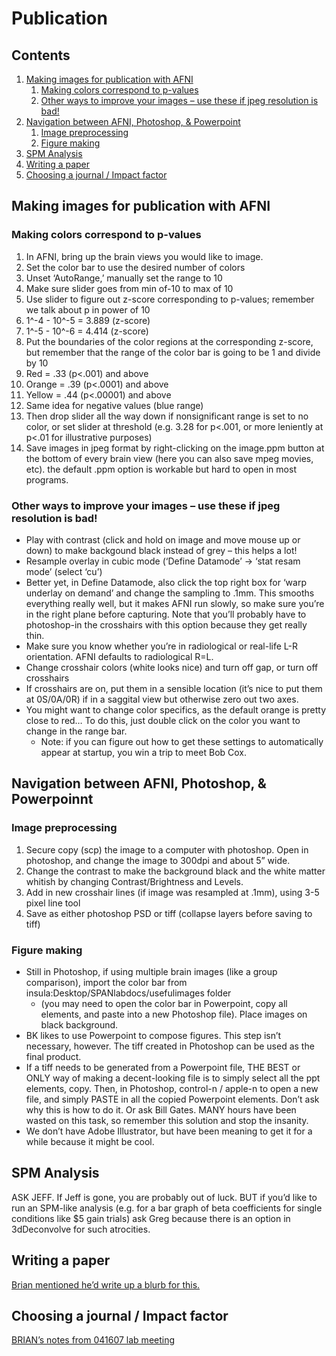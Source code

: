 # Publication

## Contents
  1. [Making images for publication with AFNI](#making-images)
      1. [Making colors correspond to p-values](#making-colors)
      2. [Other ways to improve your images – use these if jpeg resolution is bad!](#other-ways)
  2. [Navigation between AFNI, Photoshop, & Powerpoint](#navigation)
      1. [Image preprocessing](#image-preprocessing)
      2. [Figure making](#figure-making)
  3. [SPM Analysis](#spm)
  4. [Writing a paper](#writing)
  5. [Choosing a journal / Impact factor](#choosing)
  
<a name='making-images'></a>
## Making images for publication with AFNI

<a name='making-colors'></a>
### Making colors correspond to p-values
  1. In AFNI, bring up the brain views you would like to image.
  2. Set the color bar to use the desired number of colors
  3. Unset ‘AutoRange,’ manually set the range to 10
  4. Make sure slider goes from min of-10 to max of 10
  5. Use slider to figure out z-score corresponding to p-values; remember we talk about p in power of 10
  6. 1^-4 - 10^-5 = 3.889 (z-score)
  7. 1^-5 - 10^-6 = 4.414 (z-score)
  8. Put the boundaries of the color regions at the corresponding z-score, but remember that the range of the color bar is going to be 1 and divide by 10
  9. Red = .33 (p<.001) and above
  10. Orange = .39 (p<.0001) and above
  11. Yellow = .44 (p<.00001) and above
  12. Same idea for negative values (blue range)
  13. Then drop slider all the way down if nonsignificant range is set to no color, or set slider at threshold (e.g. 3.28 for p<.001, or more leniently at p<.01 for illustrative purposes)
  14. Save images in jpeg format by right-clicking on the image.ppm button at the bottom of every brain view (here you can also save mpeg movies, etc). the default .ppm option is workable but hard to open in most programs.
  
<a name='other-ways'></a>
### Other ways to improve your images – use these if jpeg resolution is bad!
  - Play with contrast (click and hold on image and move mouse up or down) to make backgound black instead of grey – this helps a lot!
  - Resample overlay in cubic mode (‘Define Datamode’ → ‘stat resam mode’ (select ‘cu’)
  - Better yet, in Define Datamode, also click the top right box for ‘warp underlay on demand’ and change the sampling to .1mm. This smooths everything really well, but it makes AFNI run slowly, so make sure you’re in the right plane before capturing. Note that you’ll probably have to photoshop-in the crosshairs with this option because they get really thin.
  - Make sure you know whether you’re in radiological or real-life L-R orientation. AFNI defaults to radiological R=L.
  - Change crosshair colors (white looks nice) and turn off gap, or turn off crosshairs
  - If crosshairs are on, put them in a sensible location (it’s nice to put them at 0S/0A/0R) if in a saggital view but otherwise zero out two axes.
  - You might want to change color specifics, as the default orange is pretty close to red… To do this, just double click on the color you want to change in the range bar.
    - Note: if you can figure out how to get these settings to automatically appear at startup, you win a trip to meet Bob Cox.
    
<a name='navigation'></a>
## Navigation between AFNI, Photoshop, & Powerpoinnt

<a name='image-preprocessing'></a>
### Image preprocessing
  1. Secure copy (scp) the image to a computer with photoshop. Open in photoshop, and change the image to 300dpi and about 5” wide.
  2. Change the contrast to make the background black and the white matter whitish by changing Contrast/Brightness and Levels.
  3. Add in new crosshair lines (if image was resampled at .1mm), using 3-5 pixel line tool
  4. Save as either photoshop PSD or tiff (collapse layers before saving to tiff)
  
<a name='figure-making'></a>
### Figure making
  - Still in Photoshop, if using multiple brain images (like a group comparison), import the color bar from insula:Desktop/SPANlabdocs/usefulimages folder
    - (you may need to open the color bar in Powerpoint, copy all elements, and paste into a new Photoshop file). Place images on black background.
  - BK likes to use Powerpoint to compose figures. This step isn’t necessary, however. The tiff created in Photoshop can be used as the final product.
  - If a tiff needs to be generated from a Powerpoint file, THE BEST or ONLY way of making a decent-looking file is to simply select all the ppt elements, copy. Then, in Photoshop, control-n / apple-n to open a new file, and simply PASTE in all the copied Powerpoint elements. Don’t ask why this is how to do it. Or ask Bill Gates. MANY hours have been wasted on this task, so remember this solution and stop the insanity.
  - We don’t have Adobe Illustrator, but have been meaning to get it for a while because it might be cool.
  
<a name='spm'></a>
## SPM Analysis
ASK JEFF. If Jeff is gone, you are probably out of luck. BUT if you’d like to run an SPM-like analysis (e.g. for a bar graph of beta coefficients for single conditions like $5 gain trials) ask Greg because there is an option in 3dDeconvolve for such atrocities.

<a name='writing'></a>
## Writing a paper
[Brian mentioned he’d write up a blurb for this.]()

<a name='choosing'></a>
## Choosing a journal / Impact factor
[BRIAN’s notes from 041607 lab meeting]()
